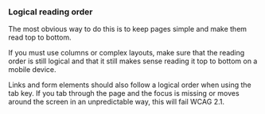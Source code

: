 ### Logical reading order

The most obvious way to do this is to keep pages simple and make them read top to bottom.

If you must use columns or complex layouts, make sure that the reading order is still logical and that it still makes sense reading it top to bottom on a mobile device.

Links and form elements should also follow a logical order when using the tab key. If you tab through the page and the focus is missing or moves around the screen in an unpredictable way, this will fail WCAG 2.1.
